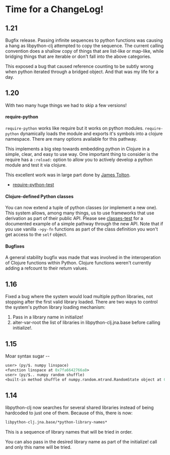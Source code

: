 # Time for a ChangeLog!

## 1.21

Bugfix release.  Passing infinite sequences to python functions was
causing a hang as libpython-clj attempted to copy the sequence.  The
current calling convention does a shallow copy of things that are list-like
or map-like, while bridging things that are iterable or don't fall into
the above categories.

This exposed a bug that caused reference counting to be subtly wrong when
python iterated through a bridged object.  And that was my life for a day.

## 1.20

With two many huge things we had to skip a few versions!

#### require-python

`require-python` works like require but it works on python modules.
`require-python` dynamically loads the module and exports it's symbols into
a clojure namespace.  There are many options available for this pathway.


This implements a big step towards embedding python in Clojure in a simple,
clear, and easy to use way.  One important thing to consider is the require
has a `:reload:` option to allow you to actively develop a python module and
test it via clojure.


This excellent work was in large part done by [James Tolton](https://github.com/jjtolton).


* [require-python-test](test/libpython_clj/require_python_test.clj)


#### Clojure-defined Python classes

You can now extend a tuple of python classes (or implement a new one).  This system
allows, among many things, us to use frameworks that use derivation as part of their
public API.  Please see [classes-test](test/libpython_clj/classes_test.clj) for a documented
example of a simple pathway through the new API.  Note that if you use vanilla
`->py-fn` functions as part of the class definition you won't get access to the `self`
object.


#### Bugfixes

A general stability bugfix was made that was involved in the interoperation of
Clojure functions within Python.  Clojure functions weren't currently adding
a refcount to their return values.


## 1.16

Fixed a bug where the system would load multiple python libraries, not stopping
after the first valid library loaded.  There are two ways to control the system's
python library loading mechanism:

1. Pass in a library name in initialize!
2. alter-var-root the list of libraries in libpython-clj.jna.base before
   calling initialize!.


## 1.15

Moar syntax sugar --
```clojure
user> (py/$. numpy linspace)
<function linspace at 0x7fa6642766a8>
user> (py/$.. numpy random shuffle)
<built-in method shuffle of numpy.random.mtrand.RandomState object at 0x7fa66410cca8>
```


## 1.14

libpython-clj now searches for several shared libraries instead of being hardcoded
to just one of them.  Because of this, there is now:
```clojure
libpython-clj.jna.base/*python-library-names*
```

This is a sequence of library names that will be tried in order.

You can also pass in the desired library name as part of the initialize! call and
only this name will be tried.
